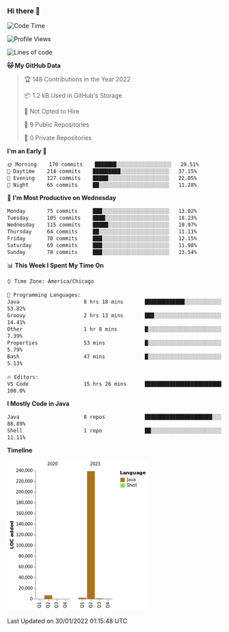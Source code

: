 ### Hi there 👋


<!--START_SECTION:waka-->
![Code Time](http://img.shields.io/badge/Code%20Time-2%2C015%20hrs%2040%20mins-blue)

![Profile Views](http://img.shields.io/badge/Profile%20Views-0-blue)

![Lines of code](https://img.shields.io/badge/From%20Hello%20World%20I%27ve%20Written-249%20Thousand%20lines%20of%20code-blue)

**🐱 My GitHub Data** 

> 🏆 148 Contributions in the Year 2022
 > 
> 📦 1.2 kB Used in GitHub's Storage 
 > 
> 🚫 Not Opted to Hire
 > 
> 📜 9 Public Repositories 
 > 
> 🔑 0 Private Repositories  
 > 
**I'm an Early 🐤** 

```text
🌞 Morning    170 commits    ███████░░░░░░░░░░░░░░░░░░   29.51% 
🌆 Daytime    214 commits    █████████░░░░░░░░░░░░░░░░   37.15% 
🌃 Evening    127 commits    █████░░░░░░░░░░░░░░░░░░░░   22.05% 
🌙 Night      65 commits     ██░░░░░░░░░░░░░░░░░░░░░░░   11.28%

```
📅 **I'm Most Productive on Wednesday** 

```text
Monday       75 commits     ███░░░░░░░░░░░░░░░░░░░░░░   13.02% 
Tuesday      105 commits    ████░░░░░░░░░░░░░░░░░░░░░   18.23% 
Wednesday    115 commits    █████░░░░░░░░░░░░░░░░░░░░   19.97% 
Thursday     64 commits     ██░░░░░░░░░░░░░░░░░░░░░░░   11.11% 
Friday       70 commits     ███░░░░░░░░░░░░░░░░░░░░░░   12.15% 
Saturday     69 commits     ███░░░░░░░░░░░░░░░░░░░░░░   11.98% 
Sunday       78 commits     ███░░░░░░░░░░░░░░░░░░░░░░   13.54%

```


📊 **This Week I Spent My Time On** 

```text
⌚︎ Time Zone: America/Chicago

💬 Programming Languages: 
Java                     8 hrs 18 mins       █████████████░░░░░░░░░░░░   53.82% 
Groovy                   2 hrs 13 mins       ███░░░░░░░░░░░░░░░░░░░░░░   14.41% 
Other                    1 hr 8 mins         █░░░░░░░░░░░░░░░░░░░░░░░░   7.39% 
Properties               53 mins             █░░░░░░░░░░░░░░░░░░░░░░░░   5.79% 
Bash                     47 mins             █░░░░░░░░░░░░░░░░░░░░░░░░   5.13%

🔥 Editors: 
VS Code                  15 hrs 26 mins      █████████████████████████   100.0%

```

**I Mostly Code in Java** 

```text
Java                     8 repos             ██████████████████████░░░   88.89% 
Shell                    1 repo              ██░░░░░░░░░░░░░░░░░░░░░░░   11.11%

```


**Timeline**

![Chart not found](https://raw.githubusercontent.com/powercasgamer/powercasgamer/master/charts/bar_graph.png) 


 Last Updated on 30/01/2022 01:15:48 UTC
<!--END_SECTION:waka-->
